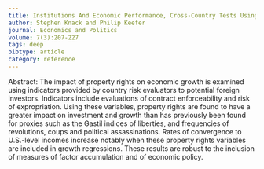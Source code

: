 ```yaml
---
title: Institutions And Economic Performance, Cross-Country Tests Using Alternative Institutional Measures
author: Stephen Knack and Philip Keefer
journal: Economics and Politics
volume: 7(3):207-227
tags: deep
bibtype: article
category: reference
---
```

Abstract:  The impact of property rights on economic growth is examined using indicators provided by country risk evaluators to potential foreign investors. Indicators include evaluations of contract enforceability and risk of expropriation. Using these variables, property rights are found to have a greater impact on investment and growth than has previously been found for proxies such as the Gastil indices of liberties, and frequencies of revolutions, coups and political assassinations. Rates of convergence to U.S.-level incomes increase notably when these property rights variables are included in growth regressions. These results are robust to the inclusion of measures of factor accumulation and of economic policy.
